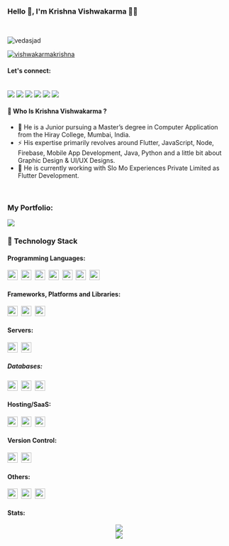 ### Hello 👋, I'm Krishna Vishwakarma 🙋‍♂️

<br>

<p align="left"> <img src="https://komarev.com/ghpvc/?username=vishwakarmakrishna&label=Profile%20views&color=0e75b6&style=flat" alt="vedasjad" /> </p>
<p align="left"> <a href="https://github.com/ryo-ma/github-profile-trophy"><img src="https://github-profile-trophy.vercel.app/?username=vishwakarmakrishna" alt="vishwakarmakrishna" /></a> </p>


#### Let's connect:


<br>
<a href="https://g.dev/krishnavishwakarma/"><img src="https://img.shields.io/badge/google-4285F4?style=for-the-badge&logo=google&logoColor=white"></a>
<a href="https://twitter.com/intent/follow?screen_name=ig_krishnakumar"><img src="https://img.shields.io/badge/ig_krishnakumar-%231DA1F2.svg?style=for-the-badge&logo=Twitter&logoColor=white"></a>
<a href="https://www.linkedin.com/in/krishnakumarvishwakarmaog/"><img src="https://img.shields.io/badge/linkedin-%230077B5.svg?style=for-the-badge&logo=linkedin&logoColor=white"></a>
<a href="mailto:krishnavishwakarma.og@gmail.com"><img src="https://img.shields.io/badge/Gmail-D14836?style=for-the-badge&logo=gmail&logoColor=white"></a>
<a href="https://www.facebook.com/igkrishnakumarV/"><img src="https://img.shields.io/badge/Facebook-%231877F2.svg?style=for-the-badge&logo=Facebook&logoColor=white"></a>
<a href="https://www.instagram.com/ig_krishnakumar/"><img src="https://img.shields.io/badge/ig_krishnakumar-%23E4405F.svg?style=for-the-badge&logo=Instagram&logoColor=white"/></a>


<br>

#### 🤔 Who Is Krishna Vishwakarma ?

- 🏫 He is a Junior pursuing a Master’s degree in Computer Application from the Hiray College, Mumbai, India.
- ⚡️ His expertise primarily revolves around Flutter, JavaScript, Node, Firebase, Mobile App Development, Java, Python and a little bit about Graphic Design & UI/UX Designs.
- 🔭 He is currently working with Slo Mo Experiences Private Limited as Flutter Development.

<br>

### **My Portfolio**:

<a href="https://krishnakumarvishog.web.app/"><img src="https://img.shields.io/badge/Portfolio-%23000000.svg?style=for-the-badge&logo=firefox&logoColor=#FF7139"/></a>

### 🔭 **Technology Stack**

#### **Programming Languages**:

<img height=23 src="https://img.shields.io/badge/dart-%230175C2.svg?style=for-the-badge&logo=dart&logoColor=white">&nbsp;&nbsp;<img height=23 src="https://img.shields.io/badge/javascript-%23323330.svg?style=for-the-badge&logo=javascript&logoColor=%23F7DF1E">&nbsp;&nbsp;<img height=23 src="https://img.shields.io/badge/c++-%2300599C.svg?style=for-the-badge&logo=c%2B%2B&logoColor=white">&nbsp;&nbsp;<img height=23 src="https://img.shields.io/badge/python-3670A0?style=for-the-badge&logo=python&logoColor=ffdd54">&nbsp;&nbsp;<img height=23 src="https://img.shields.io/badge/java-%23ED8B00?style=for-the-badge&logo=java&logoColor=%23F7DF1E">&nbsp;&nbsp;<img height=23 src="https://img.shields.io/badge/css3-%231572B6.svg?style=for-the-badge&logo=css3&logoColor=white">&nbsp;&nbsp;<img height=23 src="https://img.shields.io/badge/html5-%23E34F26.svg?style=for-the-badge&logo=html5&logoColor=white">

#### **Frameworks, Platforms and Libraries**:

<img height=23 src="https://img.shields.io/badge/node.js-6DA55F?style=for-the-badge&logo=node.js&logoColor=white">&nbsp;&nbsp;<img height=23 src="https://img.shields.io/badge/Flutter-%2302569B.svg?style=for-the-badge&logo=Flutter&logoColor=white">&nbsp;&nbsp;<img height=23 src="https://img.shields.io/badge/express.js-%23404d59.svg?style=for-the-badge&logo=express&logoColor=%2361DAFB">

#### **Servers**:

<img height=23 src="https://img.shields.io/badge/nginx%20-%231572B6.svg?&style=for-the-badge&logo=nginx&logoColor=red">&nbsp;&nbsp;<img height=23 src="https://img.shields.io/badge/apache-%23D42029.svg?style=for-the-badge&logo=apache&logoColor=white">

##### **Databases**:

<img height=23 src="https://img.shields.io/badge/MongoDB-%234ea94b.svg?style=for-the-badge&logo=mongodb&logoColor=white">&nbsp;&nbsp;<img height=23 src="https://img.shields.io/badge/MariaDB-003545?style=for-the-badge&logo=mariadb&logoColor=white">&nbsp;&nbsp;<img height=23 src="https://img.shields.io/badge/mysql-%2300f.svg?style=for-the-badge&logo=mysql&logoColor=white">

#### **Hosting/SaaS**:

<img height=23 src="https://img.shields.io/badge/firebase-%23039BE5.svg?style=for-the-badge&logo=firebase&logoColor=#00C7B7)">&nbsp;&nbsp;<img height=23 src="https://img.shields.io/badge/GoogleCloud-%234285F4.svg?style=for-the-badge&logo=google-cloud&logoColor=white"></code>&nbsp;&nbsp;<img height=23 src="https://img.shields.io/badge/heroku-%23430098.svg?style=for-the-badge&logo=heroku&logoColor=white">&nbsp;&nbsp;

#### **Version Control**:

<img height=23 src="https://img.shields.io/badge/git-%23F05033.svg?style=for-the-badge&logo=git&logoColor=white">&nbsp;&nbsp;<img height=23 src="https://img.shields.io/badge/gitlab-%23181717.svg?style=for-the-badge&logo=gitlab&logoColor=white">

#### **Others**:

<img height=23 src="https://img.shields.io/badge/Postman-FF6C37?style=for-the-badge&logo=postman&logoColor=white">&nbsp;&nbsp;<img height=23 src="https://img.shields.io/badge/Trello-%23026AA7.svg?style=for-the-badge&logo=Trello&logoColor=white">&nbsp;&nbsp;<img height=23 src="https://img.shields.io/badge/Gradle-02303A.svg?style=for-the-badge&logo=Gradle&logoColor=white">

#### Stats:


<div align="center">
<img src="https://github-readme-stats.vercel.app/api?username=vishwakarmakrishna&theme=midnight-purple&show_icons=true&count_private=true"> 
</div>

<div align="center">
<img src="https://github-readme-stats.vercel.app/api/top-langs/?username=vishwakarmakrishna&theme=midnight-purple&layout=compact&langs_count=5">
</div>


